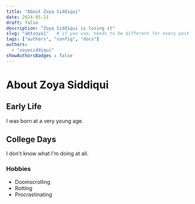 ```yaml
---
title: "About Zoya Siddiqui"
date: 2024-05-21
draft: false
description: "Zoya Siddiqui is losing it"
slug: "abtzoya1"   # if you use, needs to be different for every post
tags: ["authors", "config", "docs"]
authors:
  - "zoyasiddiqui"
showAuthorsBadges : false
---
```


# About Zoya Siddiqui

## Early Life
I was born at a very young age.

## College Days
I don't know what I'm doing at all.

### Hobbies
- Doomscrolling
- Rotting
- Procrastinating
